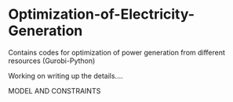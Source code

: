 # Optimization-of-Electricity-Generation
Contains codes for optimization of power generation from different resources (Gurobi-Python)

Working on writing up the details....

MODEL AND CONSTRAINTS
